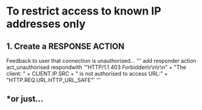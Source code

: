 # To restrict access to known IP addresses only

## 1. Create a RESPONSE ACTION
Feedback to user that connection is unauthorised...
'''
add responder action act_unauthorised respondwith '"HTTP/1.1 403 Forbidden\r\n\r\n" + "The client: " + CLIENT.IP.SRC + " is not authorised to access URL:" + "HTTP.REQ.URL.HTTP_URL_SAFE"'
'''
## *or just...
  
